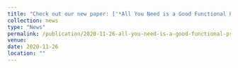 ```yaml
---
title: "Check out our new paper: ['*All You Need is a Good Functional Prior for Bayesian Deep Learning*'](https://tranbahien.github.io/publication/2020-11-26-all-you-need-is-a-good-functional-prior)!"
collection: news
type: "News"
permalink: /publication/2020-11-26-all-you-need-is-a-good-functional-prior
venue: 
date: 2020-11-26
location: ""
---
```

